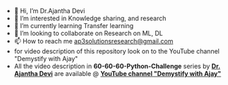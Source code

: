 - 👋 Hi, I’m Dr.Ajantha Devi
- 👀 I’m interested in Knowledge sharing, and research 
- 🌱 I’m currently learning Transfer learning
- 💞️ I’m looking to collaborate on Research on ML, DL 
- 📫 How to reach me ap3solutionsresearch@gmail.com
- for video description of this repository look on to the YouTube channel "Demystify with Ajay"
- All the video description in **60-60-60-Python-Challenge** series by **[Dr. Ajantha Devi](https://in.linkedin.com/ajantha-devi-vairamani-a253a8217/)** are available @ **[YouTube channel "Demystify with Ajay"](https://studio.youtube.com/channel/UCxXr3E2YkqLXri2sDJ3v-5Q)**


<!---
ajanthadevi2012/ajanthadevi2012 is a ✨ special ✨ repository because its `README.md` (this file) appears on your GitHub profile.
You can click the Preview link to take a look at your changes.
--->
